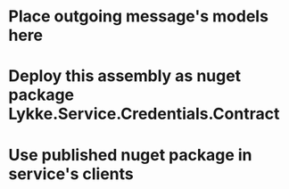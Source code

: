 ﻿# Place outgoing message's models here
# Deploy this assembly as nuget package Lykke.Service.Credentials.Contract
# Use published nuget package in service's clients
